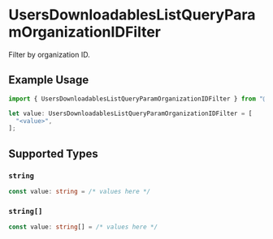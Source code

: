# UsersDownloadablesListQueryParamOrganizationIDFilter

Filter by organization ID.

## Example Usage

```typescript
import { UsersDownloadablesListQueryParamOrganizationIDFilter } from "@polar-sh/sdk/models/operations";

let value: UsersDownloadablesListQueryParamOrganizationIDFilter = [
  "<value>",
];
```

## Supported Types

### `string`

```typescript
const value: string = /* values here */
```

### `string[]`

```typescript
const value: string[] = /* values here */
```

